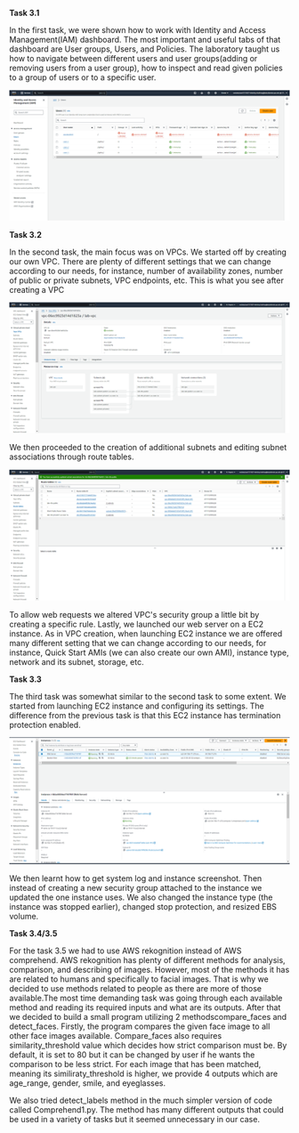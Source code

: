 **Task 3.1**

In the first task, we were shown how to work with Identity and Access Management(IAM) dashboard.
The most important and useful tabs of that dashboard are User groups, Users, and Policies.
The laboratory taught us how to navigate between different users and user groups(adding or removing users from a user group),
how to inspect and read given policies to a group of users or to a specific user.

![Task3.1.png](images/Task3.1.png)

**Task 3.2**

In the second task, the main focus was on VPCs. We started off by creating our own VPC.
There are plenty of different settings that we can change according to our needs, for instance,
number of availability zones, number of public or private subnets, VPC endpoints, etc. This is what you see
after creating a VPC

![Task3.2.1.png](images/Task3.2.1.png)

We then proceeded to the creation of additional subnets and editing subnet associations through
route tables.

![Task3.2.2.png](images/Task3.2.2.png)

To allow web requests we altered VPC's security group a little bit by creating a specific rule.
Lastly, we launched our web server on a EC2 instance. As in VPC creation, when launching EC2 instance
we are offered many different setting that we can change according to our needs, for instance, Quick Start AMIs (we can also create our own AMI),
instance type, network and its subnet, storage, etc.

**Task 3.3**

The third task was somewhat similar to the second task to some extent. We started from launching EC2 instance
and configuring its settings. The difference from the previous task is that this EC2 instance
has termination protection enabled.

![Task3.3.png](images/Task3.3.png)

We then learnt how to get system log and instance screenshot. Then instead of creating a new
security group attached to the instance we updated the one instance uses. We also changed
the instance type (the instance was stopped earlier), changed stop protection, and resized EBS volume.


**Task 3.4/3.5**

For the task 3.5 we had to use AWS rekognition instead of AWS comprehend. AWS rekognition has plenty of different methods for analysis, comparison, and describing of images. However, most of the methods it has are related to humans and specifically to facial images. That is why we decided to use methods related to people as there are more of those available.The most time demanding task was going through each available method and reading its required inputs and what are its outputs. After that we decided to build a small program utilizing 2 methodscompare_faces and detect_faces. Firstly, the program compares the given face image to all other face images available. 
Compare_faces also requires similarity_threshold value which decides how strict comparison must be. 
By default, it is set to 80 but it can be changed by user if he wants the comparison to be less strict. 
For each image that has been matched, meaning its similiraty_threshold is higher, we provide 4 outputs which are age_range, gender, smile, and eyeglasses. 

We also tried detect_labels method in the much simpler version of code called Comprehend1.py. The method has many different outputs that could be used in a variety of tasks but it seemed unnecessary in our case.